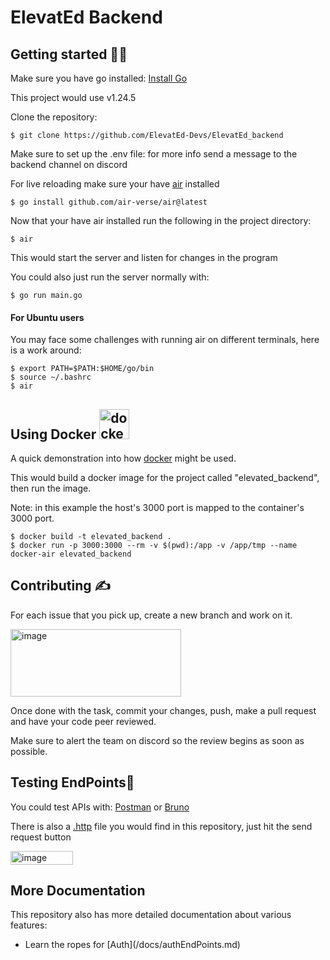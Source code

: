 <h1> ElevatEd Backend </h1>

<h2> Getting started 🧑‍💻</h2>
<p>Make sure you have go installed: <a href="https://go.dev/doc/install">Install Go</a></p>
<p>This project would use v1.24.5</p>

<p>Clone the repository:</p>

```
$ git clone https://github.com/ElevatEd-Devs/ElevatEd_backend
```

<p>Make sure to set up the .env file: for more info send a message to the backend channel on discord</p>

<p>For live reloading make sure your have <a href="https://github.com/air-verse/air">air</a> installed</p>

```
$ go install github.com/air-verse/air@latest
```

<p>Now that your have air installed run the following in the project directory:</p>

```
$ air
```

<p>This would start the server and listen for changes in the program</p>

<p>You could  also just run the server normally with:</p>

```
$ go run main.go
```

<h4>For Ubuntu users</h4>
<p> You may face some challenges with running air on different terminals, here is a work around: </p>

```
$ export PATH=$PATH:$HOME/go/bin
$ source ~/.bashrc
$ air
```

<h2>Using Docker <img width="48" height="48" src="https://img.icons8.com/color/48/docker.png" alt="docker"/></h2>
<p>A quick demonstration into how <a href="https://www.docker.com/get-started/">docker</a> might be used.</p>
<p>This would build a docker image for the project called "elevated_backend", then run the image.</p>
<p>Note: in this example the host's 3000 port is mapped to the container's 3000 port.</p>

```
$ docker build -t elevated_backend .
$ docker run -p 3000:3000 --rm -v $(pwd):/app -v /app/tmp --name docker-air elevated_backend
```

<h2>Contributing ✍️</h2>
<p>For each issue that you pick up, create a new branch and work on it.</p>  
<img width="273" height="108" alt="image" src="https://github.com/user-attachments/assets/bb721a49-2d2d-44e2-b26a-d2e10ca01036" />

<p>Once done with the task, commit your changes, push, make a pull request and have your code peer reviewed.</p>

<p>Make sure to alert the team on discord so the review begins as soon as possible.</p>

<h2>Testing EndPoints🧪</h2>
<p>You could test APIs with: <a href="https://www.postman.com/">Postman</a> or <a href="https://www.usebruno.com/">Bruno</a> </p>
<p>There is also a <a href="https://learn.microsoft.com/en-us/aspnet/core/test/http-files?view=aspnetcore-9.0">.http</a> file you would find in this repository, just hit the send request button</p>
<img width="100" height="22" alt="image" src="https://github.com/user-attachments/assets/c9a77824-75f4-438a-9366-96309653422a" />

<h2>More Documentation</h2>
<p>This repository also has more detailed documentation about various features:</p>

<ul>
    <li> Learn the ropes for [Auth](/docs/authEndPoints.md)</li>
</ul>
